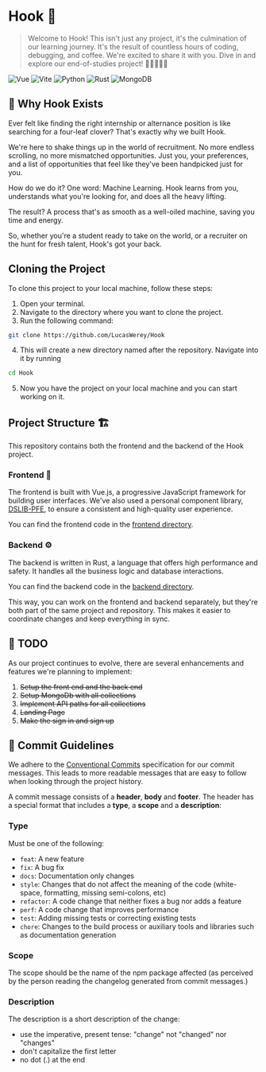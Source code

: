 # Hook 🎣

> Welcome to Hook! This isn't just any project, it's the culmination of our learning journey. It's the result of countless hours of coding, debugging, and coffee. We're excited to share it with you. Dive in and explore our end-of-studies project! 🚀👩‍💻👨‍💻

![Vue](https://img.shields.io/badge/-Vue-4FC08D?style=for-the-badge&logo=vue.js&logoColor=white)
![Vite](https://img.shields.io/badge/-Vite-646CFF?style=for-the-badge&logo=vite&logoColor=white)
![Python](https://img.shields.io/badge/python-3670A0?style=for-the-badge&logo=python&logoColor=ffdd54)
![Rust](https://img.shields.io/badge/-Rust-black?style=for-the-badge&logo=rust)
![MongoDB](https://img.shields.io/badge/-MongoDB-47A248?style=for-the-badge&logo=mongodb&logoColor=white)

## 🎯 Why Hook Exists

Ever felt like finding the right internship or alternance position is like searching for a four-leaf clover? That's exactly why we built Hook.

We're here to shake things up in the world of recruitment. No more endless scrolling, no more mismatched opportunities. Just you, your preferences, and a list of opportunities that feel like they've been handpicked just for you.

How do we do it? One word: Machine Learning. Hook learns from you, understands what you're looking for, and does all the heavy lifting.

The result? A process that's as smooth as a well-oiled machine, saving you time and energy.

So, whether you're a student ready to take on the world, or a recruiter on the hunt for fresh talent, Hook's got your back.

## Cloning the Project

To clone this project to your local machine, follow these steps:

1. Open your terminal.
2. Navigate to the directory where you want to clone the project.
3. Run the following command:

```bash
git clone https://github.com/LucasWerey/Hook
```

4. This will create a new directory named after the repository. Navigate into it by running

```bash
cd Hook
```

5. Now you have the project on your local machine and you can start working on it.

## Project Structure 🏗️

This repository contains both the frontend and the backend of the Hook project.

### Frontend 🎨

The frontend is built with Vue.js, a progressive JavaScript framework for building user interfaces. We've also used a personal component library, [DSLIB-PFE](https://github.com/LucasWerey/DSLIB-PFE), to ensure a consistent and high-quality user experience.

You can find the frontend code in the [frontend directory](https://github.com/LucasWerey/Hook/tree/main/Front).

### Backend ⚙️

The backend is written in Rust, a language that offers high performance and safety. It handles all the business logic and database interactions.

You can find the backend code in the [backend directory](https://github.com/LucasWerey/Hook/tree/main/Api).

This way, you can work on the frontend and backend separately, but they're both part of the same project and repository. This makes it easier to coordinate changes and keep everything in sync.

## 📝 TODO

As our project continues to evolve, there are several enhancements and features we're planning to implement:

1. ~~Setup the front end and the back end~~
2. ~~Setup MongoDb with all collections~~
3. ~~Implement API paths for all collections~~
4. ~~Landing Page~~
5. ~~Make the sign in and sign up~~

## 📝 Commit Guidelines

We adhere to the [Conventional Commits](https://www.conventionalcommits.org/) specification for our commit messages. This leads to more readable messages that are easy to follow when looking through the project history.

A commit message consists of a **header**, **body** and **footer**. The header has a special format that includes a **type**, a **scope** and a **description**:

### Type

Must be one of the following:

- `feat`: A new feature
- `fix`: A bug fix
- `docs`: Documentation only changes
- `style`: Changes that do not affect the meaning of the code (white-space, formatting, missing semi-colons, etc)
- `refactor`: A code change that neither fixes a bug nor adds a feature
- `perf`: A code change that improves performance
- `test`: Adding missing tests or correcting existing tests
- `chore`: Changes to the build process or auxiliary tools and libraries such as documentation generation

### Scope

The scope should be the name of the npm package affected (as perceived by the person reading the changelog generated from commit messages.)

### Description

The description is a short description of the change:

- use the imperative, present tense: "change" not "changed" nor "changes"
- don't capitalize the first letter
- no dot (.) at the end
